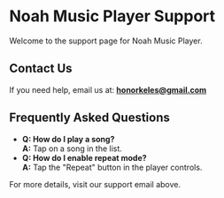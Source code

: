 # Noah Music Player Support
Welcome to the support page for Noah Music Player.

## Contact Us
If you need help, email us at:
**[honorkeles@gmail.com](mailto:honorkeles@gmail.com)**

## Frequently Asked Questions
- **Q: How do I play a song?**  
  **A:** Tap on a song in the list.
- **Q: How do I enable repeat mode?**  
  **A:** Tap the "Repeat" button in the player controls.

For more details, visit our support email above.

